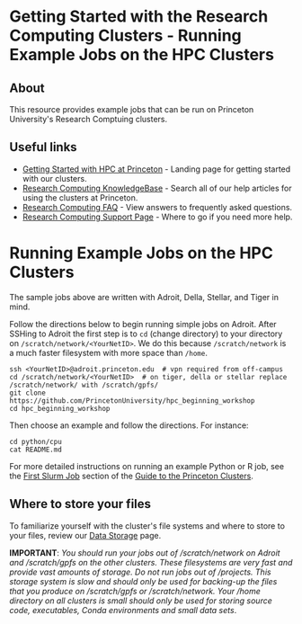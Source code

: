 # Getting Started with the Research Computing Clusters - Running Example Jobs on the HPC Clusters

## About
This resource provides example jobs that can be run on Princeton University's Research Comptuing clusters. 

## Useful links

* [Getting Started with HPC at Princeton](https://researchcomputing.princeton.edu/getting-started) - Landing page for getting started with our clusters.    
* [Research Computing KnowledgeBase](https://researchcomputing.princeton.edu/support/knowledge-base) - Search all of our help articles for using the clusters at Princeton.  
* [Research Computing FAQ](https://researchcomputing.princeton.edu/support/faq) - View answers to frequently asked questions.  
* [Research Computing Support Page](https://researchcomputing.princeton.edu/support) - Where to go if you need more help. 

# Running Example Jobs on the HPC Clusters

The sample jobs above are written with Adroit, Della, Stellar, and Tiger in mind.

Follow the directions below to begin running simple jobs on Adroit.
After SSHing to Adroit the first step is to `cd` (change directory)
to your directory on `/scratch/network/<YourNetID>`. We do this because `/scratch/network`
is a much faster filesystem with more space than `/home`.

```
ssh <YourNetID>@adroit.princeton.edu  # vpn required from off-campus
cd /scratch/network/<YourNetID>  # on tiger, della or stellar replace /scratch/network/ with /scratch/gpfs/
git clone https://github.com/PrincetonUniversity/hpc_beginning_workshop
cd hpc_beginning_workshop
```

Then choose an example and follow the directions. For instance:

```
cd python/cpu
cat README.md
```

For more detailed instructions on running an example Python or R job, see the [First Slurm Job](https://researchcomputing.princeton.edu/get-started/guide-princeton-clusters/3-first-slurm-job) section of the [Guide to the Princeton Clusters](https://researchcomputing.princeton.edu/get-started/guide-princeton-clusters).

## Where to store your files

To familiarize yourself with the cluster's file systems and where to store to your files, review our [Data Storage](https://researchcomputing.princeton.edu/support/knowledge-base/data-storage) page.

**IMPORTANT**: *You should run your jobs out of /scratch/network on Adroit and /scratch/gpfs on the other clusters. These filesystems are very fast and provide vast amounts of storage. Do not run jobs out of /projects. This storage system is slow and should only be used for backing-up the files that you produce on /scratch/gpfs or /scratch/network. Your /home directory on all clusters is small should only be used for storing source code, executables, Conda environments and small data sets*.

